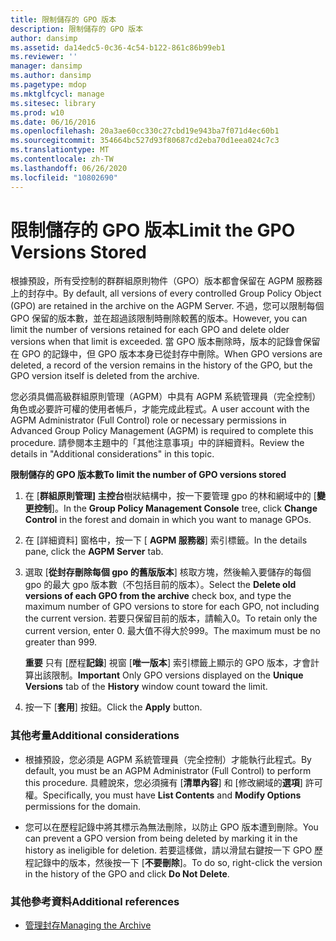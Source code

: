 ```yaml
---
title: 限制儲存的 GPO 版本
description: 限制儲存的 GPO 版本
author: dansimp
ms.assetid: da14edc5-0c36-4c54-b122-861c86b99eb1
ms.reviewer: ''
manager: dansimp
ms.author: dansimp
ms.pagetype: mdop
ms.mktglfcycl: manage
ms.sitesec: library
ms.prod: w10
ms.date: 06/16/2016
ms.openlocfilehash: 20a3ae60cc330c27cbd19e943ba7f071d4ec60b1
ms.sourcegitcommit: 354664bc527d93f80687cd2eba70d1eea024c7c3
ms.translationtype: MT
ms.contentlocale: zh-TW
ms.lasthandoff: 06/26/2020
ms.locfileid: "10802690"
---
```

# <span data-ttu-id="c4301-103">限制儲存的 GPO 版本</span><span class="sxs-lookup"><span data-stu-id="c4301-103">Limit the GPO Versions Stored</span></span>


<span data-ttu-id="c4301-104">根據預設，所有受控制的群群組原則物件（GPO）版本都會保留在 AGPM 服務器上的封存中。</span><span class="sxs-lookup"><span data-stu-id="c4301-104">By default, all versions of every controlled Group Policy Object (GPO) are retained in the archive on the AGPM Server.</span></span> <span data-ttu-id="c4301-105">不過，您可以限制每個 GPO 保留的版本數，並在超過該限制時刪除較舊的版本。</span><span class="sxs-lookup"><span data-stu-id="c4301-105">However, you can limit the number of versions retained for each GPO and delete older versions when that limit is exceeded.</span></span> <span data-ttu-id="c4301-106">當 GPO 版本刪除時，版本的記錄會保留在 GPO 的記錄中，但 GPO 版本本身已從封存中刪除。</span><span class="sxs-lookup"><span data-stu-id="c4301-106">When GPO versions are deleted, a record of the version remains in the history of the GPO, but the GPO version itself is deleted from the archive.</span></span>

<span data-ttu-id="c4301-107">您必須具備高級群組原則管理（AGPM）中具有 AGPM 系統管理員（完全控制）角色或必要許可權的使用者帳戶，才能完成此程式。</span><span class="sxs-lookup"><span data-stu-id="c4301-107">A user account with the AGPM Administrator (Full Control) role or necessary permissions in Advanced Group Policy Management (AGPM) is required to complete this procedure.</span></span> <span data-ttu-id="c4301-108">請參閱本主題中的「其他注意事項」中的詳細資料。</span><span class="sxs-lookup"><span data-stu-id="c4301-108">Review the details in "Additional considerations" in this topic.</span></span>

**<span data-ttu-id="c4301-109">限制儲存的 GPO 版本數</span><span class="sxs-lookup"><span data-stu-id="c4301-109">To limit the number of GPO versions stored</span></span>**

1.  <span data-ttu-id="c4301-110">在 [**群組原則管理] 主控台**樹狀結構中，按一下要管理 gpo 的林和網域中的 [**變更控制**]。</span><span class="sxs-lookup"><span data-stu-id="c4301-110">In the **Group Policy Management Console** tree, click **Change Control** in the forest and domain in which you want to manage GPOs.</span></span>

2.  <span data-ttu-id="c4301-111">在 [詳細資料] 窗格中，按一下 [ **AGPM 服務器**] 索引標籤。</span><span class="sxs-lookup"><span data-stu-id="c4301-111">In the details pane, click the **AGPM Server** tab.</span></span>

3.  <span data-ttu-id="c4301-112">選取 [**從封存刪除每個 gpo 的舊版版本**] 核取方塊，然後輸入要儲存的每個 gpo 的最大 gpo 版本數（不包括目前的版本）。</span><span class="sxs-lookup"><span data-stu-id="c4301-112">Select the **Delete old versions of each GPO from the archive** check box, and type the maximum number of GPO versions to store for each GPO, not including the current version.</span></span> <span data-ttu-id="c4301-113">若要只保留目前的版本，請輸入0。</span><span class="sxs-lookup"><span data-stu-id="c4301-113">To retain only the current version, enter 0.</span></span> <span data-ttu-id="c4301-114">最大值不得大於999。</span><span class="sxs-lookup"><span data-stu-id="c4301-114">The maximum must be no greater than 999.</span></span>

    <span data-ttu-id="c4301-115">**重要** 只有 [歷程**記錄**] 視窗 [**唯一版本**] 索引標籤上顯示的 GPO 版本，才會計算出該限制。</span><span class="sxs-lookup"><span data-stu-id="c4301-115">**Important** Only GPO versions displayed on the **Unique Versions** tab of the **History** window count toward the limit.</span></span>

     

4.  <span data-ttu-id="c4301-116">按一下 [**套用**] 按鈕。</span><span class="sxs-lookup"><span data-stu-id="c4301-116">Click the **Apply** button.</span></span>

### <span data-ttu-id="c4301-117">其他考量</span><span class="sxs-lookup"><span data-stu-id="c4301-117">Additional considerations</span></span>

-   <span data-ttu-id="c4301-118">根據預設，您必須是 AGPM 系統管理員（完全控制）才能執行此程式。</span><span class="sxs-lookup"><span data-stu-id="c4301-118">By default, you must be an AGPM Administrator (Full Control) to perform this procedure.</span></span> <span data-ttu-id="c4301-119">具體說來，您必須擁有 [**清單內容**] 和 [修改網域的**選項**] 許可權。</span><span class="sxs-lookup"><span data-stu-id="c4301-119">Specifically, you must have **List Contents** and **Modify Options** permissions for the domain.</span></span>

-   <span data-ttu-id="c4301-120">您可以在歷程記錄中將其標示為無法刪除，以防止 GPO 版本遭到刪除。</span><span class="sxs-lookup"><span data-stu-id="c4301-120">You can prevent a GPO version from being deleted by marking it in the history as ineligible for deletion.</span></span> <span data-ttu-id="c4301-121">若要這樣做，請以滑鼠右鍵按一下 GPO 歷程記錄中的版本，然後按一下 [**不要刪除**]。</span><span class="sxs-lookup"><span data-stu-id="c4301-121">To do so, right-click the version in the history of the GPO and click **Do Not Delete**.</span></span>

### <span data-ttu-id="c4301-122">其他參考資料</span><span class="sxs-lookup"><span data-stu-id="c4301-122">Additional references</span></span>

-   [<span data-ttu-id="c4301-123">管理封存</span><span class="sxs-lookup"><span data-stu-id="c4301-123">Managing the Archive</span></span>](managing-the-archive.md)

 

 





